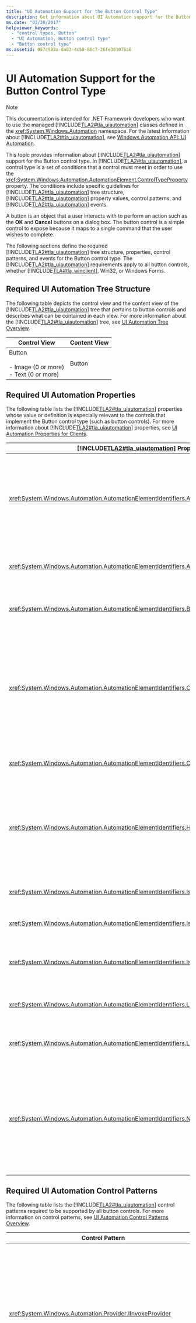 ```yaml
---
title: "UI Automation Support for the Button Control Type"
description: Get information about UI Automation support for the Button control type. Learn the required tree structure, properties, control patterns, and events.
ms.date: "03/30/2017"
helpviewer_keywords: 
  - "control types, Button"
  - "UI Automation, Button control type"
  - "Button control type"
ms.assetid: 057c983a-da83-4c50-86c7-26fe381076a6
---
```

# UI Automation Support for the Button Control Type

> [!NOTE]
> This documentation is intended for .NET Framework developers who want to use the managed [!INCLUDE[TLA2#tla_uiautomation](../../../includes/tla2sharptla-uiautomation-md.md)] classes defined in the <xref:System.Windows.Automation> namespace. For the latest information about [!INCLUDE[TLA2#tla_uiautomation](../../../includes/tla2sharptla-uiautomation-md.md)], see [Windows Automation API: UI Automation](/windows/win32/winauto/entry-uiauto-win32).  
  
 This topic provides information about [!INCLUDE[TLA2#tla_uiautomation](../../../includes/tla2sharptla-uiautomation-md.md)] support for the Button control type. In [!INCLUDE[TLA2#tla_uiautomation](../../../includes/tla2sharptla-uiautomation-md.md)], a control type is a set of conditions that a control must meet in order to use the <xref:System.Windows.Automation.AutomationElement.ControlTypeProperty> property. The conditions include specific guidelines for [!INCLUDE[TLA2#tla_uiautomation](../../../includes/tla2sharptla-uiautomation-md.md)] tree structure, [!INCLUDE[TLA2#tla_uiautomation](../../../includes/tla2sharptla-uiautomation-md.md)] property values, control patterns, and [!INCLUDE[TLA2#tla_uiautomation](../../../includes/tla2sharptla-uiautomation-md.md)] events.  
  
 A button is an object that a user interacts with to perform an action such as the **OK** and **Cancel** buttons on a dialog box. The button control is a simple control to expose because it maps to a single command that the user wishes to complete.  
  
 The following sections define the required [!INCLUDE[TLA2#tla_uiautomation](../../../includes/tla2sharptla-uiautomation-md.md)] tree structure, properties, control patterns, and events for the Button control type. The [!INCLUDE[TLA2#tla_uiautomation](../../../includes/tla2sharptla-uiautomation-md.md)] requirements apply to all button controls, whether [!INCLUDE[TLA#tla_winclient](../../../includes/tlasharptla-winclient-md.md)], Win32, or Windows Forms.  
  
<a name="Required_UI_Automation_Tree_Structure"></a>

## Required UI Automation Tree Structure  

 The following table depicts the control view and the content view of the [!INCLUDE[TLA2#tla_uiautomation](../../../includes/tla2sharptla-uiautomation-md.md)] tree that pertains to button controls and describes what can be contained in each view. For more information about the [!INCLUDE[TLA2#tla_uiautomation](../../../includes/tla2sharptla-uiautomation-md.md)] tree, see [UI Automation Tree Overview](ui-automation-tree-overview.md).  
  
|Control View|Content View|  
|------------------|------------------|  
|Button<br /><br /> -   Image (0 or more)<br />-   Text (0 or more)|Button|  
  
<a name="Required_UI_Automation_Properties"></a>

## Required UI Automation Properties  

 The following table lists the [!INCLUDE[TLA2#tla_uiautomation](../../../includes/tla2sharptla-uiautomation-md.md)] properties whose value or definition is especially relevant to the controls that implement the Button control type (such as button controls). For more information about [!INCLUDE[TLA2#tla_uiautomation](../../../includes/tla2sharptla-uiautomation-md.md)] properties, see [UI Automation Properties for Clients](ui-automation-properties-for-clients.md).  
  
|[!INCLUDE[TLA2#tla_uiautomation](../../../includes/tla2sharptla-uiautomation-md.md)] Property|Value|Notes|  
|------------------------------------------------------------------------------------|-----------|-----------|  
|<xref:System.Windows.Automation.AutomationElementIdentifiers.AcceleratorKeyProperty>|See notes.|The Button control typically must support an accelerator key to enable an end user to perform the action it represents quickly from the keyboard.|  
|<xref:System.Windows.Automation.AutomationElementIdentifiers.AutomationIdProperty>|See notes.|The value of this property needs to be unique across all controls in an application.|  
|<xref:System.Windows.Automation.AutomationElementIdentifiers.BoundingRectangleProperty>|See notes.|The outermost rectangle that contains the whole control.|  
|<xref:System.Windows.Automation.AutomationElementIdentifiers.ClickablePointProperty>|See notes.|Supported if there is a bounding rectangle. If not every point within the bounding rectangle is clickable, and you perform specialized hit testing, then override and provide a clickable point.|  
|<xref:System.Windows.Automation.AutomationElementIdentifiers.ControlTypeProperty>|Button|This value is the same for all UI frameworks.|  
|<xref:System.Windows.Automation.AutomationElementIdentifiers.HelpTextProperty>|See notes.|The Help Text can indicate what the end result of activating the button will be. This is typically the same type of information presented through a ToolTip.|  
|<xref:System.Windows.Automation.AutomationElementIdentifiers.IsContentElementProperty>|True|The Button control must always be content.|  
|<xref:System.Windows.Automation.AutomationElementIdentifiers.IsControlElementProperty>|True|The Button control must always be a control.|  
|<xref:System.Windows.Automation.AutomationElementIdentifiers.IsKeyboardFocusableProperty>|See notes.|If the control can receive keyboard focus, it must support this property.|  
|<xref:System.Windows.Automation.AutomationElementIdentifiers.LabeledByProperty>|`Null`|Button controls are self-labeled by their contents.|  
|<xref:System.Windows.Automation.AutomationElementIdentifiers.LocalizedControlTypeProperty>|"button"|Localized string corresponding to the Button control type.|  
|<xref:System.Windows.Automation.AutomationElementIdentifiers.NameProperty>|See notes.|The name of the button control is the text that is used to label it. Whenever an image is used to label a button, alternate text must be supplied for the button's Name property.|  
  
<a name="Required_UI_Automation_Control_Patterns"></a>

## Required UI Automation Control Patterns  

 The following table lists the [!INCLUDE[TLA2#tla_uiautomation](../../../includes/tla2sharptla-uiautomation-md.md)] control patterns required to be supported by all button controls. For more information on control patterns, see [UI Automation Control Patterns Overview](ui-automation-control-patterns-overview.md).  
  
|Control Pattern|Support|Notes|  
|---------------------|-------------|-----------|  
|<xref:System.Windows.Automation.Provider.IInvokeProvider>|See notes.|All buttons should support the Invoke control pattern or the Toggle control pattern. Invoke is supported when the button performs a command at the request of the user. This command maps to a single operation such as Cut, Copy, Paste, or Delete.|  
|<xref:System.Windows.Automation.Provider.IToggleProvider>|See notes.|All buttons should support the Invoke control pattern or the Toggle control pattern. Toggle is supported if the button can be cycled through a series of up to three states. Typically this is seen as an on/off switch for specific features.|  
|<xref:System.Windows.Automation.Provider.IExpandCollapseProvider>|See notes.|When a button is hosted as a child of a split button, the child button can support the ExpandCollapse pattern instead of the Invoke or Toggle pattern. The ExpandCollapse pattern can be used for opening or closing a menu or other sub-structure associated with the button element.|  
  
<a name="Required_UI_Automation_Events"></a>

## Required UI Automation Events  

 The following table lists the [!INCLUDE[TLA2#tla_uiautomation](../../../includes/tla2sharptla-uiautomation-md.md)] events required to be supported by all button controls. For more information on events, see [UI Automation Events Overview](ui-automation-events-overview.md).  
  
|[!INCLUDE[TLA2#tla_uiautomation](../../../includes/tla2sharptla-uiautomation-md.md)] Event|Support|Notes|  
|---------------------------------------------------------------------------------|-------------|-----------|  
|<xref:System.Windows.Automation.AutomationElementIdentifiers.AutomationFocusChangedEvent>|Required|None|  
|<xref:System.Windows.Automation.AutomationElementIdentifiers.BoundingRectangleProperty> property-changed event.|Required|None|  
|<xref:System.Windows.Automation.AutomationElementIdentifiers.IsOffscreenProperty> property-changed event.|Required|None|  
|<xref:System.Windows.Automation.AutomationElementIdentifiers.IsEnabledProperty> property-changed event.|Required|None|  
|<xref:System.Windows.Automation.AutomationElementIdentifiers.NameProperty> property-changed event.|Required|None|  
|<xref:System.Windows.Automation.AutomationElementIdentifiers.StructureChangedEvent>|Required|None|  
|<xref:System.Windows.Automation.InvokePatternIdentifiers.InvokedEvent>|Depends|If the control supports the Invoke control pattern, it must support this event.|  
|<xref:System.Windows.Automation.TogglePatternIdentifiers.ToggleStateProperty> property-changed event.|Depends|If the control supports the Toggle control pattern, it must support this event.|  
  
## See also

- <xref:System.Windows.Automation.ControlType.Button>
- [UI Automation Control Types Overview](ui-automation-control-types-overview.md)
- [UI Automation Overview](ui-automation-overview.md)
